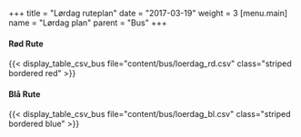 +++
title = "Lørdag ruteplan"
date = "2017-03-19"
weight = 3
[menu.main]
name = "Lørdag plan"
parent = "Bus"
+++

#### Rød Rute

{{< display_table_csv_bus file="content/bus/loerdag_rd.csv" class="striped bordered red" >}}

#### Blå Rute

{{< display_table_csv_bus file="content/bus/loerdag_bl.csv" class="striped bordered blue" >}}